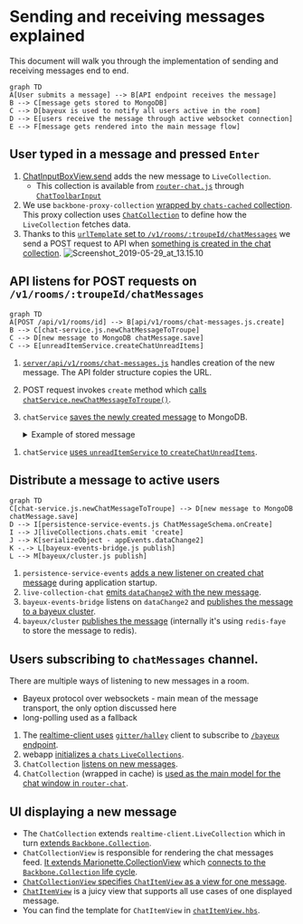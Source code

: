 # Sending and receiving messages explained
This document will walk you through the implementation of sending and receiving messages end to end.

```mermaid
graph TD
A[User submits a message] --> B[API endpoint receives the message]
B --> C[message gets stored to MongoDB]
C --> D[bayeux is used to notify all users active in the room]
D --> E[users receive the message through active websocket connection]
E --> F[message gets rendered into the main message flow]
```

## User typed in a message and pressed `Enter`
1. [ChatInputBoxView.send](https://gitlab.com/gitlab-org/gitter/webapp/blob/49cc5b37f6691e500dcb23b9dc57fd338ef1a02d/public/js/views/chat/chat-input-box-view.js#L248) adds the new message to `LiveCollection`.
    - This collection is available from [`router-chat.js`](https://gitlab.com/gitlab-org/gitter/webapp/blob/49cc5b37f6691e500dcb23b9dc57fd338ef1a02d/public/js/router-chat.js#L260) through [`ChatToolbarInput`](https://gitlab.com/gitlab-org/gitter/webapp/blob/49cc5b37f6691e500dcb23b9dc57fd338ef1a02d/public/js/views/layouts/chat-toolbar-input.js#L109)
1. We use `backbone-proxy-collection` [wrapped by `chats-cached` collection](https://gitlab.com/gitlab-org/gitter/webapp/blob/49cc5b37f6691e500dcb23b9dc57fd338ef1a02d/public/js/collections/instances/chats-cached.js#L30). This proxy collection uses [`ChatCollection`](https://gitlab.com/gitlab-org/gitter/webapp/blob/49cc5b37f6691e500dcb23b9dc57fd338ef1a02d/public/js/collections/chat.js#L89) to define how the `LiveCollection` fetches data.
1. Thanks to this [`urlTemplate` set to `/v1/rooms/:troupeId/chatMessages`](https://gitlab.com/gitlab-org/gitter/webapp/blob/49cc5b37f6691e500dcb23b9dc57fd338ef1a02d/public/js/collections/chat.js#L96) we send a POST request to API when [something is created in the chat collection](https://gitlab.com/gitlab-org/gitter/webapp/blob/fc20892381b2c23a0937d19329ea35a11282541e/public/js/views/chat/chat-input-box-view.js#L248).
![Screenshot_2019-05-29_at_13.15.10](/uploads/b36cf0428a8970d2bf80b578352d6ecd/Screenshot_2019-05-29_at_13.15.10.png)

## API listens for POST requests on `/v1/rooms/:troupeId/chatMessages`
```mermaid
graph TD
A[POST /api/v1/rooms/id] --> B[api/v1/rooms/chat-messages.js.create]
B --> C[chat-service.js.newChatMessageToTroupe]
C --> D[new message to MongoDB chatMessage.save]
C --> E[unreadItemService.createChatUnreadItems]
```
1. [`server/api/v1/rooms/chat-messages.js`](https://gitlab.com/gitlab-org/gitter/webapp/blob/7984c4966f8322a319172400561f064372ff013c/server/api/v1/rooms/chat-messages.js) handles creation of the new message. The API folder structure copies the URL.
1. POST request invokes `create` method which [calls `chatService.newChatMessageToTroupe()`](https://gitlab.com/gitlab-org/gitter/webapp/blob/7984c4966f8322a319172400561f064372ff013c/server/api/v1/rooms/chat-messages.js#L85).
1. `chatService` [saves the newly created message](https://gitlab.com/gitlab-org/gitter/webapp/blob/c4387f141ced8272cb6eb5731d19adb84d74d7bf/modules/chats/lib/chat-service.js#L191) to MongoDB.
    <details>
    <summary>Example of stored message</summary>

    ```json
    {
        "_id": ObjectID("5d147ea84dad9dfbc522317a"),
        "fromUserId": ObjectID("5cdc09f6572f607a5bc8a41d"),
        "toTroupeId": ObjectID("5d07443a17d82eff1cc8265e"),
        "text": "Example message using a bit of  `code` and **bold** to show how *markdown* is stored.",
        "pub": true,
        "html": "Example message using a bit of  <code>code</code> and <strong>bold</strong> to show how <em>markdown</em> is stored.",
        "lang": "en",
        "_md": 14,
        "_tv": 1,
        "readBy": [],
        "editedAt": null,
        "sent": ISODate("2019-06-27T08:30:32.165Z"),
        "issues": [],
        "mentions": [],
        "urls": [],
        "__v": 0
    }
    ```
  </details>

1. `chatService` [uses `unreadItemService` to `createChatUnreadItems`](https://gitlab.com/gitlab-org/gitter/webapp/blob/c4387f141ced8272cb6eb5731d19adb84d74d7bf/modules/chats/lib/chat-service.js#L209).

## Distribute a message to active users
```mermaid
graph TD
C[chat-service.js.newChatMessageToTroupe] --> D[new message to MongoDB chatMessage.save]
D --> I[persistence-service-events.js ChatMessageSchema.onCreate]
I --> J[liveCollections.chats.emit 'create]
J --> K[serializeObject - appEvents.dataChange2]
K -.-> L[bayeux-events-bridge.js publish]
L --> M[bayeux/cluster.js publish]
```
1. `persistence-service-events` [adds a new listener on created chat message](https://gitlab.com/gitlab-org/gitter/webapp/blob/c4387f141ced8272cb6eb5731d19adb84d74d7bf/server/services/persistence-service-events.js#L27) during application startup.
1. `live-collection-chat` [emits `dataChange2` with the new message](https://gitlab.com/gitlab-org/gitter/webapp/blob/c4387f141ced8272cb6eb5731d19adb84d74d7bf/server/services/live-collection-handlers/live-collection-chats.js#L18).
1. `bayeux-events-bridge` listens on `dataChange2` and [publishes the message to a bayeux cluster](https://gitlab.com/gitlab-org/gitter/webapp/blob/c4387f141ced8272cb6eb5731d19adb84d74d7bf/server/event-listeners/bayeux-events-bridge.js#L52).
1. `bayeux/cluster` [publishes the message](https://gitlab.com/gitlab-org/gitter/webapp/blob/c4387f141ced8272cb6eb5731d19adb84d74d7bf/server/web/bayeux/cluster.js#L265) (internally it's using `redis-faye` to store the message to redis).

## Users subscribing to `chatMessages` channel.
There are multiple ways of listening to new messages in a room.
- Bayeux protocol over websockets - main mean of the message transport, the only option discussed here
- long-polling used as a fallback

1. The [realtime-client uses](https://gitlab.com/gitlab-org/gitter/realtime-client/blob/9c11abd8a1206b712272a99aed49c95f1cb10471/lib/realtime-client.js#L308) [`gitter/halley`](https://gitlab.com/gitlab-org/gitter/halley) client to subscribe to [`/bayeux` endpoint](https://gitlab.com/gitlab-org/gitter/realtime-client/blob/9c11abd8a1206b712272a99aed49c95f1cb10471/lib/realtime-client.js#L21).
1. webapp [initializes a `chats` `LiveCollections`](https://gitlab.com/gitlab-org/gitter/webapp/blob/0a4c1c39acf1efdcaa8f8bd452f15cfe939ff5dc/public/js/collections/chat.js#L96).
1. `ChatCollection` [listens on new messages](https://gitlab.com/gitlab-org/gitter/webapp/blob/c30893e683bef21634f5a084d8b372f88be9165a/public/js/collections/chat.js#L112).
1. `ChatCollection` (wrapped in cache) is [used as the main model for the chat window in `router-chat`](https://gitlab.com/gitlab-org/gitter/webapp/blob/c30893e683bef21634f5a084d8b372f88be9165a/public/js/router-chat.js#L72).

## UI displaying a new message
- The `ChatCollection` extends `realtime-client.LiveCollection` which in turn [extends `Backbone.Collection`](https://gitlab.com/gitlab-org/gitter/realtime-client/blob/9c11abd8a1206b712272a99aed49c95f1cb10471/lib/live-collection.js#L17).
- `ChatCollectionView` is responsible for rendering the chat messages feed. [It extends Marionette.CollectionView](https://gitlab.com/gitlab-org/gitter/webapp/blob/f20b8a678938c3d0f306c74293eac3621ef513b4/public/js/views/chat/chatCollectionView.js#L115) which [connects to the `Backbone.Collection` life cycle](https://marionettejs.com/docs/marionette.collectionview.html#marionettecollectionview).
- [`ChatCollectionView` specifies `ChatItemView` as a view for one message](https://gitlab.com/gitlab-org/gitter/webapp/blob/f20b8a678938c3d0f306c74293eac3621ef513b4/public/js/views/chat/chatCollectionView.js#L135).
- [`ChatItemView`](https://gitlab.com/gitlab-org/gitter/webapp/blob/f20b8a678938c3d0f306c74293eac3621ef513b4/public/js/views/chat/chatItemView.js) is a juicy view that supports all use cases of one displayed message.
- You can find the template for `ChatItemView` in [`chatItemView.hbs`](https://gitlab.com/gitlab-org/gitter/webapp/blob/f20b8a678938c3d0f306c74293eac3621ef513b4/public/js/views/chat/tmpl/chatItemView.hbs).